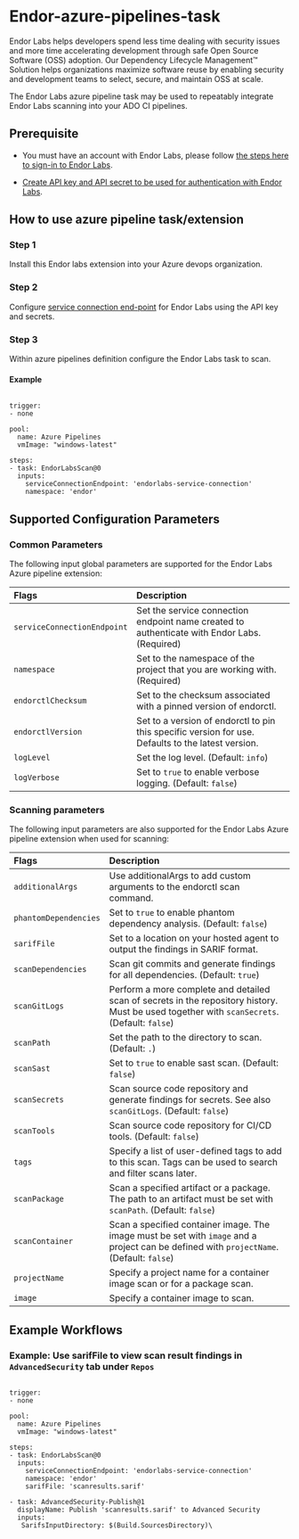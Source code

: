 # Endor-azure-pipelines-task

Endor Labs helps developers spend less time dealing with security issues and more time accelerating development through safe Open Source Software (OSS) adoption. Our Dependency Lifecycle Management™ Solution helps organizations maximize software reuse by enabling security and development teams to select, secure, and maintain OSS at scale.

The Endor Labs azure pipeline task may be used to repeatably integrate Endor Labs scanning into your ADO CI pipelines.

## Prerequisite

- You must have an account with Endor Labs, please follow [the steps here to sign-in to Endor Labs](https://docs.endorlabs.com/getting-started/sign-in-to-endorlabs/).
  
- [Create API key and API secret to be used for authentication with Endor Labs](https://docs.endorlabs.com/rest-api/authentication/#using-the-ui).

## How to use azure pipeline task/extension

### Step 1

Install this Endor labs extension into your Azure devops organization.

### Step 2

Configure [service connection end-point](https://learn.microsoft.com/en-us/azure/devops/pipelines/library/service-endpoints?view=azure-devops) for Endor Labs using the API key and secrets.

### Step 3

Within azure pipelines definition configure the Endor Labs task to scan.

#### Example

```

trigger:
- none

pool:
  name: Azure Pipelines
  vmImage: "windows-latest"

steps:
- task: EndorLabsScan@0
  inputs:
    serviceConnectionEndpoint: 'endorlabs-service-connection'
    namespace: 'endor'

```

## Supported Configuration Parameters

### Common Parameters

The following input global parameters are supported for the Endor Labs Azure pipeline extension:

| Flags | Description |
| :-- | :-- |
| `serviceConnectionEndpoint` | Set the service connection endpoint name created to authenticate with Endor Labs. (Required) |
| `namespace` | Set to the namespace of the project that you are working with. (Required) |
| `endorctlChecksum` | Set to the checksum associated with a pinned version of endorctl. |
| `endorctlVersion` | Set to a version of endorctl to pin this specific version for use. Defaults to the latest version. |
| `logLevel` | Set the log level. (Default: `info`) |
| `logVerbose` | Set to `true` to enable verbose logging. (Default: `false`) |

### Scanning parameters

The following input parameters are also supported for the Endor Labs Azure pipeline extension when used for scanning:

| Flags | Description |
| :-- | :-- |
| `additionalArgs` | Use additionalArgs to add custom arguments to the endorctl scan command. |
| `phantomDependencies` | Set to `true` to enable phantom dependency analysis. (Default: `false`) |
| `sarifFile` | Set to a location on your hosted agent to output the findings in SARIF format. |
| `scanDependencies` | Scan git commits and generate findings for all dependencies. (Default: `true`) |
| `scanGitLogs` | Perform a more complete and detailed scan of secrets in the repository history. Must be used together with `scanSecrets`. (Default: `false`) |
| `scanPath` | Set the path to the directory to scan. (Default: `.`) |
| `scanSast` | Set to `true` to enable sast scan. (Default: `false`) |
| `scanSecrets` | Scan source code repository and generate findings for secrets. See also `scanGitLogs`. (Default: `false`) |
| `scanTools` | Scan source code repository for CI/CD tools. (Default: `false`) |
| `tags` | Specify a list of user-defined tags to add to this scan. Tags can be used to search and filter scans later. |
| `scanPackage` | Scan a specified artifact or a package. The path to an artifact must be set with `scanPath`. (Default: `false`)|
| `scanContainer` | Scan a specified container image. The image must be set with `image` and a project can be defined with `projectName`. (Default: `false`)|
| `projectName` | Specify a project name for a container image scan or for a package scan.|
| `image` | Specify a container image to scan.|

## Example Workflows

### Example: Use sarifFile to view scan result findings in `AdvancedSecurity` tab under `Repos`

```

trigger:
- none

pool:
  name: Azure Pipelines
  vmImage: "windows-latest"

steps:
- task: EndorLabsScan@0
  inputs:
    serviceConnectionEndpoint: 'endorlabs-service-connection'
    namespace: 'endor'
    sarifFile: 'scanresults.sarif'

- task: AdvancedSecurity-Publish@1
  displayName: Publish 'scanresults.sarif' to Advanced Security
  inputs:
   SarifsInputDirectory: $(Build.SourcesDirectory)\

```